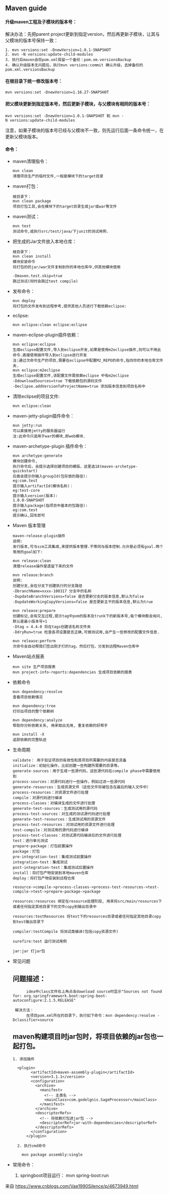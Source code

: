

## Maven guide

#### 升级maven工程及子模块的版本号：

解决办法：先把parent project更新到指定version，然后再更新子模块，让其与父模块的版本号保持一致：

```
1. mvn versions:set -DnewVersion=1.0.1-SNAPSHOT
2. mvn -N versions:update-child-modules
3. 执行后maven会将pom.xml保留一个备份：pom.xm.versionsBackup
4. 确认升级版本无问题后，执行mvn versions:commit 确认升级，去掉备份的pom.xml.versionsBackup
```

#### 在根目录下统一修改版本号：

```
mvn versions:set -DnewVersion=1.16.27-SNAPSHOT
```

#### 把父模块更新到指定版本号，然后更新子模块，与父模块有相同的版本号：

```
mvn versions:set -DnewVersion=1.0.1-SNAPSHOT 和 mvn -N versions:update-child-modules  
```

注意，如果子模块的版本号已经与父模块不一致，则先运行后面一条命令统一，在更新父模块版本。

#### 命令：

* maven清理指令：

  ```
  mvn clean 
  清理项目生产的临时文件,一般是模块下的target目录 
  ```

* maven打包：

  ```
  根目录下：
  mvn clean package
  项目打包工具,会在模块下的target目录生成jar或war等文件
  ```

* maven测试：

  ```
  mvn test 
  测试命令,或执行src/test/java/下junit的测试用例.
  ```

* 把生成的Jar文件放入本地仓库：

  ```
  根目录下：
  mvn clean install
  模块安装命令 
  将打包的的jar/war文件复制到你的本地仓库中,供其他模块使用
   
  -Dmaven.test.skip=true 
  跳过测试(同时会跳过test compile) 
  ```

* 发布命令：

  ```
  mvn deploy
  将打包的文件发布到远程参考,提供其他人员进行下载依赖eclipse:
  ```

* eclipse:

  ```
  mvn eclipse:clean eclipse:eclipse
  ```

* maven-eclipse-plugin插件依赖： 

  ```
  mvn eclipse:eclipse 
  生成eclipse配置文件,导入到eclipse开发,如果是使用m2eclipse插件,则可以不用此命令.直接使用插件导入到eclipse进行开发
  注:通过次命令生产的项目,需要在eclipse中配置M2_REPO的命令,指向你的本地仓库文件夹. 
  mvn eclipse:m2eclipse 
  生成eclipse配置文件,该配置文件需依赖eclipse 中有m2eclipse 
  -DdownloadSources=true 下载依赖包的源码文件 
  -Declipse.addVersionToProjectName=true 添加版本信息到项目名称中 
  ```

* 清除eclipse的项目文件:

  ```
  mvn eclipse:clean 
  ```

* maven-jetty-plugin插件命令：

  ```
  mvn jetty:run 
  可以直接用jetty的服务器运行 
  注:此命令只适用于war的模块,即web模块. 
  ```

* maven-archetype-plugin 插件命令： 

  ```
  mvn archetype:generate 
  模块创建命令, 
  执行命令后，会提示选择创建项目的模版，这里选18(maven-archetype-quickstart) 
  后面会提示你输入groupId(包存放的路径): 
  eg:com.test 
  提示输入artifactId(模块名称)： 
  eg:test-core 
  提示输入version(版本): 
  1.0.0-SNAPSHOT 
  提示输入package(指项目中基本的包路径): 
  eg:com.test 
  提示确认,回车即可
  ```

* Maven 版本管理 

  ```
  maven-release-plugin插件 
  说明: 
  发行版本,可与scm工具集成,来提供版本管理.不等同与版本控制.允许是必须有goal.两个常用的goal如下: 
  
  mvn release:clean 
  清理release操作是遗留下来的文件 
  
  mvn release:branch 
  说明: 
  创建分支,会在分支下创建执行的分支路径 
  -DbranchName=xxxx-100317 分支中的名称 
  -DupdateBranchVersions=false 是否更新分支的版本信息,默认为false 
  -DupdateWorkingCopyVersions=false 是否更新主干的版本信息,默认为true 
  
  mvn release:prepare 
  创建标记,会有交互过程,提示tag中pom的版本及trunk下的新版本号,每个模块都会询问,默认是最小版本号+1 
  -Dtag = 4.4.0 将在tags创建该名称文件夹 
  -DdryRun=true 检查各项设置是否正确,可做测试用,会产生一些修改的配置文件信息. 
  
  mvn release:perform 
  次命令会自动帮我们签出刚才打的tag，然后打包，分发到远程Maven仓库中 
  
  ```

* Maven站点报表 

  ```
  mvn site 生产项目报表 
  mvn project-info-reports:dependencies 生成项目依赖的报表 
  ```

* 依赖命令 

  ```
  mvn dependency:resolve 
  查看项目依赖情况
  
  mvn dependency:tree 
  打印出项目的整个依赖树
  
  mvn dependency:analyze 
  帮助你分析依赖关系, 用来取出无用, 重复依赖的好帮手
  
  mvn install -X 
  追踪依赖的完整轨迹 
  ```

* 生命周期 

  ```
  validate： 用于验证项目的有效性和其项目所需要的内容是否具备
  initialize：初始化操作，比如创建一些构建所需要的目录等。
  generate-sources：用于生成一些源代码，这些源代码在compile phase中需要使用到
  process-sources：对源代码进行一些操作，例如过滤一些源代码
  generate-resources：生成资源文件（这些文件将被包含在最后的输入文件中）
  process-resources：对资源文件进行处理
  compile：对源代码进行编译
  process-classes：对编译生成的文件进行处理
  generate-test-sources：生成测试用的源代码
  process-test-sources：对生成的测试源代码进行处理
  generate-test-resources：生成测试用的资源文件
  process-test-resources：对测试用的资源文件进行处理
  test-compile：对测试用的源代码进行编译
  process-test-classes：对测试源代码编译后的文件进行处理
  test：进行单元测试
  prepare-package：打包前置操作
  package：打包
  pre-integration-test：集成测试前置操作   
  integration-test：集成测试
  post-integration-test：集成测试后置操作
  install：将打包产物安装到本地maven仓库
  deploy：将打包产物安装到远程仓库
  ```

  ```
  resource->compile->process-classes->process-test-resources->test-compile->test->prepare-package->package 
  
  resources:resources 绑定在resource处理阶段, 用来将src/main/resources下或者任何指定其他目录下的文件copy到输出目录中 
  
  resources:testResources 将test下的resources目录或者任何指定其他目录copy到test输出目录下 
  
  compiler:testCompile 将测试类编译(包括copy资源文件) 
  
  surefire:test 运行测试用例 
  
  jar:jar 打jar包
  ```

* 常见问题

    ## 问题描述：
            idea中class文件右上角点击download source时显示"Sources not found for: org.springframework.boot:spring-boot-autoconfigure:2.1.5.RELEASE"

       解决方法：
            在项目pom.xml所在的目录下，执行如下命令：mvn dependency:resolve -Dclassifier=source

    ## maven构建项目时jar包时，将项目依赖的jar包也一起打包。

      1. 添加插件

        <plugin>
              <artifactId>maven-assembly-plugin</artifactId>
              <version>3.1.1</version>
              <configuration>
                <archive>
                  <manifest>
                    <!-- 主类名 -->
                    <mainClass>com.godelgnis.SageProcessor</mainClass>
                  </manifest>
                </archive>
                <descriptorRefs>
                  <!-- 将依赖打包进jar包 -->
                  <descriptorRef>jar-with-dependencies</descriptorRef>
                </descriptorRefs>
              </configuration>
            </plugin>

        2. 执行cmd命令
        
          mvn package assembly:single        

* 常用命令：

    1. springboot项目运行：
            mvn spring-boot:run            

来自 <https://www.cnblogs.com/Vae1990Silence/p/4673949.html> 
